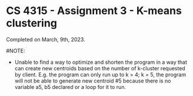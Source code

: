 # CS 4315 - Assignment 3 - K-means clustering 
Completed on March, 9th, 2023.

#NOTE: 
- Unable to find a way to optimize and shorten the program in a way that can create new centroids based on the number of k-cluster requested by client. 
E.g. the program can only run up to k = 4; k = 5, the program will not be able to generate new centroid #5  because there is no variable a5, b5 declared or a loop for it to run.

